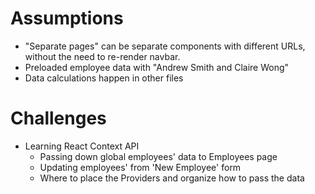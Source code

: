 # Assumptions
* "Separate pages" can be separate components with different URLs, without the
  need to re-render navbar.
* Preloaded employee data with "Andrew Smith and Claire Wong"
* Data calculations happen in other files

# Challenges
* Learning React Context API
  * Passing down global employees' data to Employees page
  * Updating employees' from 'New Employee' form
  * Where to place the Providers and organize how to pass the data
